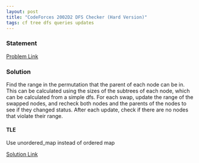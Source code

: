 ```yaml
---
layout: post
title: "CodeForces 2002D2 DFS Checker (Hard Version)"
tags: cf tree dfs queries updates
---
```


### Statement 

[Problem Link](https://codeforces.com/contest/2002/problem/D2)

### Solution

Find the range in the permutation that the parent of each node can be in. This can be calculated using the sizes of the subtrees of each node, which can be calculated from a simple dfs. For each swap, update the range of the swapped nodes, and recheck both nodes and the parents of the nodes to see if they changed status. After each update, check if there are no nodes that violate their range.

#### TLE

Use unordered_map instead of ordered map

[Solution Link](https://codeforces.com/contest/2002/submission/292275276)